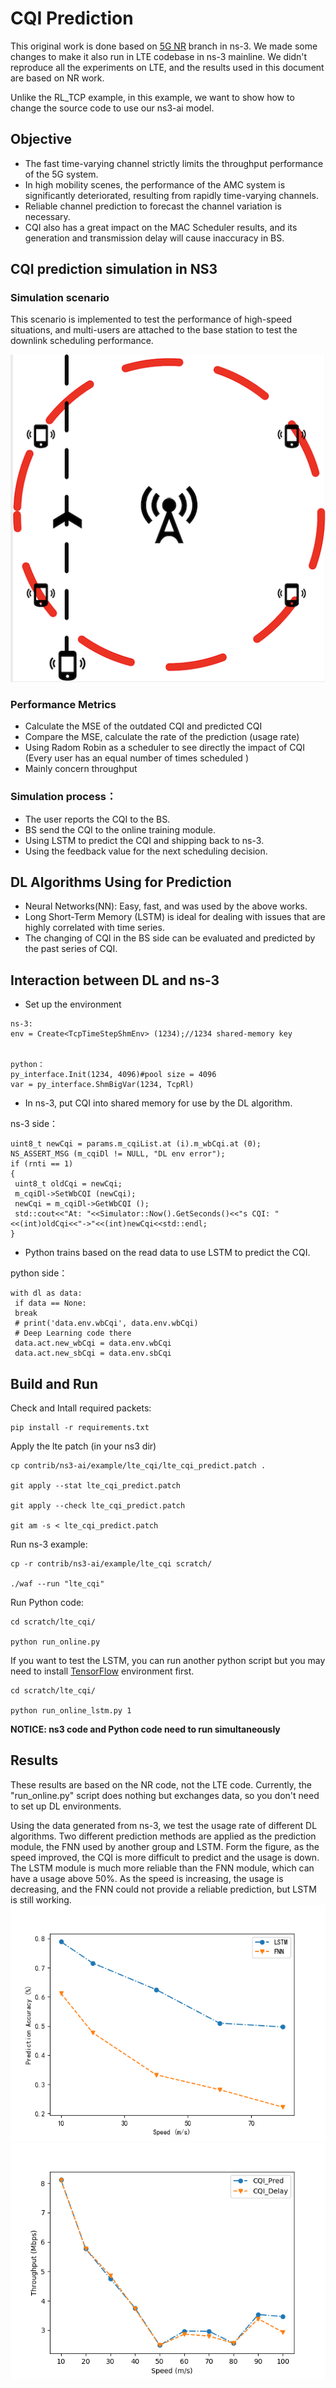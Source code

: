 # CQI Prediction
This original work is done based on [5G NR](https://5g-lena.cttc.es/) branch in ns-3. We made some changes to make it also run in LTE codebase in ns-3 mainline. We didn't reproduce all the experiments on LTE, and the results used in this document are based on NR work.

Unlike the RL_TCP example, in this example, we want to show how to change the source code to use our ns3-ai model. 
## Objective
- The fast time-varying channel strictly limits the throughput performance of the 5G system. 
- In high mobility scenes, the performance of the AMC system is significantly deteriorated, resulting from rapidly time-varying channels. 
- Reliable channel prediction to forecast the channel variation is necessary.
- CQI also has a great impact on the MAC Scheduler results, and its generation and transmission delay will cause inaccuracy in BS.


## CQI prediction simulation in NS3 


### Simulation scenario
This scenario is implemented to test the performance of high-speed situations, and multi-users are attached to the base station to test the downlink scheduling performance.

![scenario](figures/scene1.png)

### Performance Metrics
- Calculate the MSE of the outdated CQI and predicted CQI
- Compare the MSE, calculate the rate of the prediction (usage rate)
- Using Radom Robin as a scheduler to see directly the impact of CQI (Every user has an equal number of times scheduled )
- Mainly concern throughput





### Simulation process：

- The user reports the CQI to the BS. 
- BS send the CQI to the online training module.
- Using LSTM to predict the CQI and shipping back to ns-3. 
- Using the feedback value for the next scheduling decision.



## DL Algorithms Using for Prediction

- Neural Networks(NN): Easy, fast, and was used by the above works.
- Long Short-Term Memory (LSTM) is ideal for dealing with issues that are highly correlated with time series.
- The changing of CQI in the BS side can be evaluated and predicted by the past series of CQI. 



## Interaction between DL and ns-3


- Set up the environment

```
ns-3:
env = Create<TcpTimeStepShmEnv> (1234);//1234 shared-memory key


python：
py_interface.Init(1234, 4096)#pool size = 4096
var = py_interface.ShmBigVar(1234, TcpRl)
```



- In ns-3, put CQI into shared memory for use by the DL algorithm.

ns-3 side：

```
uint8_t newCqi = params.m_cqiList.at (i).m_wbCqi.at (0);
NS_ASSERT_MSG (m_cqiDl != NULL, "DL env error");
if (rnti == 1)
{
 uint8_t oldCqi = newCqi;
 m_cqiDl->SetWbCQI (newCqi);
 newCqi = m_cqiDl->GetWbCQI ();
 std::cout<<"At: "<<Simulator::Now().GetSeconds()<<"s CQI: "<<(int)oldCqi<<"->"<<(int)newCqi<<std::endl;
}
```



- Python trains based on the read data to use LSTM to predict the CQI.

python side：

```
with dl as data:
 if data == None:
 break
 # print('data.env.wbCqi', data.env.wbCqi)
 # Deep Learning code there
 data.act.new_wbCqi = data.env.wbCqi
 data.act.new_sbCqi = data.env.sbCqi
```



## Build and Run
Check and Intall required packets:
```
pip install -r requirements.txt
```
Apply the lte patch (in your ns3 dir)
```
cp contrib/ns3-ai/example/lte_cqi/lte_cqi_predict.patch .

git apply --stat lte_cqi_predict.patch

git apply --check lte_cqi_predict.patch

git am -s < lte_cqi_predict.patch
```

Run ns-3 example:
```
cp -r contrib/ns3-ai/example/lte_cqi scratch/

./waf --run "lte_cqi"
```
Run Python code:
```
cd scratch/lte_cqi/

python run_online.py
```
If you want to test the LSTM, you can run another python script but you may need to install [TensorFlow](https://www.tensorflow.org/) environment first. 
```
cd scratch/lte_cqi/

python run_online_lstm.py 1
```    
**NOTICE: ns3 code and Python code need to run simultaneously**



## Results
These results are based on the NR code, not the LTE code. Currently, the "run_online.py" script does nothing but exchanges data, so you don't need to set up DL environments.

Using the data generated from ns-3, we test the usage rate of different DL algorithms. Two different prediction methods are applied as the prediction module, the FNN used by another group and LSTM. Form the figure, as the speed improved, the CQI is more difficult to predict and the usage is down. The LSTM module is much more reliable than the FNN module, which can have a usage above 50%. As the speed is increasing, the usage is decreasing, and the FNN could not provide a reliable prediction, but LSTM is still working.
![Accuracy](figures/accuracy_less.png)
![Throughput](figures/throughput.png)

